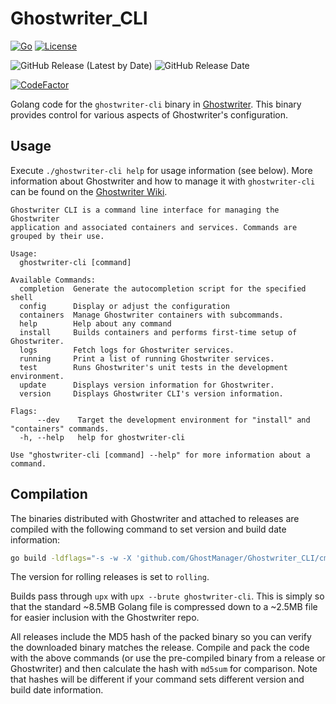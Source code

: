 # Ghostwriter_CLI

[![Go](https://img.shields.io/badge/Go-1.18-9cf)](.) [![License](https://img.shields.io/badge/License-BSD3-darkred.svg)](.)

![GitHub Release (Latest by Date)](https://img.shields.io/github/v/release/GhostManager/Ghostwriter_CLI?label=Latest%20Release)
![GitHub Release Date](https://img.shields.io/github/release-date/ghostmanager/Ghostwriter_CLI?label=Release%20Date)

[![CodeFactor](https://img.shields.io/codefactor/grade/github/GhostManager/Ghostwriter_CLI?label=Code%20Quality)](.)

Golang code for the `ghostwriter-cli` binary in [Ghostwriter](https://github.com/GhostManager/Ghostwriter). This binary provides control for various aspects of Ghostwriter's configuration.

## Usage

Execute `./ghostwriter-cli help` for usage information (see below). More information about Ghostwriter and how to manage it with `ghostwriter-cli` can be found on the [Ghostwriter Wiki](https://ghostwriter.wiki/).

```plaintext
Ghostwriter CLI is a command line interface for managing the Ghostwriter
application and associated containers and services. Commands are grouped by their use.

Usage:
  ghostwriter-cli [command]

Available Commands:
  completion  Generate the autocompletion script for the specified shell
  config      Display or adjust the configuration
  containers  Manage Ghostwriter containers with subcommands.
  help        Help about any command
  install     Builds containers and performs first-time setup of Ghostwriter.
  logs        Fetch logs for Ghostwriter services.
  running     Print a list of running Ghostwriter services.
  test        Runs Ghostwriter's unit tests in the development environment.
  update      Displays version information for Ghostwriter.
  version     Displays Ghostwriter CLI's version information.

Flags:
      --dev    Target the development environment for "install" and "containers" commands.
  -h, --help   help for ghostwriter-cli

Use "ghostwriter-cli [command] --help" for more information about a command.
```

## Compilation

The binaries distributed with Ghostwriter and attached to releases are compiled with the following command to set version and build date information:

```bash
go build -ldflags="-s -w -X 'github.com/GhostManager/Ghostwriter_CLI/cmd/config.Version=`git describe --tags --abbrev=0`' -X 'github.com/GhostManager/Ghostwriter_CLI/cmd/config.BuildDate=`date -u '+%d %b %Y'`'" -o ghostwriter-cli main.go
```

The version for rolling releases is set to `rolling`.

Builds pass through `upx` with `upx --brute ghostwriter-cli`. This is simply so that the standard ~8.5MB Golang file is compressed down to a ~2.5MB file for easier inclusion with the Ghostwriter repo.

All releases include the MD5 hash of the packed binary so you can verify the downloaded binary matches the release. Compile and pack the code with the above commands (or use the pre-compiled binary from a release or Ghostwriter) and then calculate the hash with `md5sum` for comparison. Note that hashes will be different if your command sets different version and build date information.
